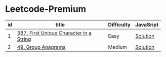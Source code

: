 # Leetcode-Premium

| **id** | **title**                                                                                                     | **Difficulty** | **JavaSript**                                                    |
| ------ | ------------------------------------------------------------------------------------------------------------- | -------------- | ---------------------------------------------------------------- |
| 1      | [387. First Unique Character in a String](https://leetcode.com/problems/first-unique-character-in-a-string//) | Easy           | [Solution](/solutions/387-first-unique-character-in-a-string.md) |
| 2      | [49. Group Anagrams](https://leetcode.com/problems/group-anagrams/)                                           | Medium         | [Solution]("/solutions/49-group-anagrams.md")                    |
